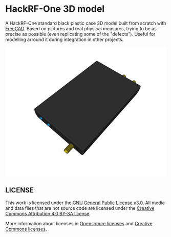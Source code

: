 # HackRF-One 3D model
A HackRF-One standard black plastic case 3D model built from scratch with [FreeCAD](https://freecadweb.org). Based on pictures and real physical measures, trying to be as precise as possible (even replicating some of the "defects"). Useful for modelling arround it during integration in other projects.

![HackRF-One](HackRF-One.png)

## LICENSE

This work is licensed under the [GNU General Public License v3.0](../LICENSE-GPLV30). All media and data files that are not source code are licensed under the [Creative Commons Attribution 4.0 BY-SA license](../LICENSE-CCBYSA40).

More information about licenses in [Opensource licenses](https://opensource.org/licenses/) and [Creative Commons licenses](https://creativecommons.org/licenses/).
